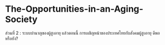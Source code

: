 # The-Opportunities-in-an-Aging-Society

ส่วนที่ 2 : ระบบบำนาญของผู้สูงอายุ
แล้วตอนนี้ การเผชิญหน้าของประเทศไทยกับสังคมผู้สูงอายุ ดีพอหรือยัง?
